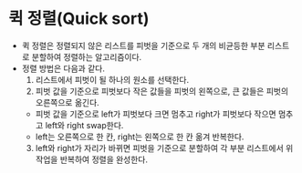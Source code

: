 # 퀵 정렬(Quick sort)

- 퀵 정렬은 정렬되지 않은 리스트를 피벗을 기준으로 두 개의 비균등한 부분 리스트로 분할하여 정렬하는 알고리즘이다.
- 정렬 방법은 다음과 같다.
  1. 리스트에서 피벗이 될 하나의 원소를 선택한다.
  2. 피벗 값을 기준으로 피벗보다 작은 값들을 피벗의 왼쪽으로, 큰 값들은 피벗의 오른쪽으로 옮긴다.
    - 피벗 값을 기준으로 left가 피벗보다 크면 멈추고 right가 피벗보다 작으면 멈추고 left와 right swap한다.
    - left는 오른쪽으로 한 칸, right는 왼쪽으로 한 칸 옮겨 반복한다. 
  3. left와 right가 자리가 바뀌면 피벗을 기준으로 분할하여 각 부분 리스트에서 위 작업을 반복하여 정렬을 완성한다.
